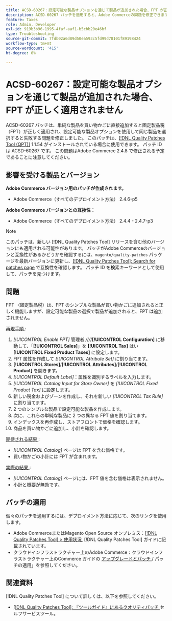 ```yaml
---
title: ACSD-60267：設定可能な製品オプションを通じて製品が追加された場合、FPT が正しく適用されません
description: ACSD-60267 パッチを適用すると、Adobe Commerceの問題を修正できます。この問題では、単純な商品を買い物かごに直接追加すると固定商品税（FPT）が正しく適用されますが、設定可能な商品オプションを使用して同じ商品を選択すると失敗します。
feature: Taxes
role: Admin, Developer
exl-id: 919b3b96-1995-4faf-aaf1-b5cbb20e46bf
type: Troubleshooting
source-git-commit: 7fdb02a6d89d50ea593c5fd99d78101f89198424
workflow-type: tm+mt
source-wordcount: '415'
ht-degree: 0%

---
```


# ACSD-60267：設定可能な製品オプションを通じて製品が追加された場合、FPT が正しく適用されません

ACSD-60267 パッチは、単純な製品を買い物かごに直接追加すると固定製品税（FPT）が正しく適用され、設定可能な製品オプションを使用して同じ製品を選択すると失敗する問題を修正しました。 このパッチは、[[!DNL Quality Patches Tool (QPT)]](https://experienceleague.adobe.com/docs/commerce-operations/tools/quality-patches-tool/usage.html?lang=ja) 1.1.54 がインストールされている場合に使用できます。 パッチ ID は ACSD-60267 です。 この問題はAdobe Commerce 2.4.8 で修正される予定であることに注意してください。

## 影響を受ける製品とバージョン

**Adobe Commerce バージョン用のパッチが作成されます。**

* Adobe Commerce（すべてのデプロイメント方法） 2.4.6-p5

**Adobe Commerce バージョンとの互換性：**

* Adobe Commerce（すべてのデプロイメント方法） 2.4.4 - 2.4.7-p3

>[!NOTE]
>
>このパッチは、新しい [!DNL Quality Patches Tool] リリースを含む他のバージョンにも適用される可能性があります。 パッチがAdobe Commerceのバージョンと互換性があるかどうかを確認するには、`magento/quality-patches` パッケージを最新バージョンに更新し、[[!DNL Quality Patches Tool]: Search for patches page](https://experienceleague.adobe.com/tools/commerce-quality-patches/index.html?lang=ja) で互換性を確認します。 パッチ ID を検索キーワードとして使用して、パッチを見つけます。

## 問題

FPT （固定製品税）は、FPT のシンプルな製品が買い物かごに追加されると正しく機能しますが、設定可能な製品の選択で製品が追加されると、FPT は追加されません。

<u> 再現手順 </u>:

1. *[!UICONTROL Enable FPT]* 管理者 */*/*/*/**[!UICONTROL Configuration]** に移動して、「**[!UICONTROL Sales]**」を **[!UICONTROL Tax]** はい **[!UICONTROL Fixed Product Taxes]** に設定します。
1. FPT 属性を作成して *[!UICONTROL Attribute Set]* に割り当てます。
1. **[!UICONTROL Stores]**/**[!UICONTROL Attributes]**/**[!UICONTROL Product]** を開きます。
1. *[!UICONTROL Default Label]*：属性を識別するラベルを入力します。
1. *[!UICONTROL Catalog Input for Store Owner]* を *[!UICONTROL Fixed Product Tax]* に設定します。
1. 新しい税金およびゾーンを作成し、それを新しい *[!UICONTROL Tax Rule]* に割り当てます。
1. 2 つのシンプルな製品で設定可能な製品を作成します。
1. 次に、これらの単純な製品に 2 つの異なる FPT 値を割り当てます。
1. インデックスを再作成し、ストアフロントで価格を確認します。
1. 商品を買い物かごに追加し、小計を確認します。

<u> 期待される結果 </u>:

* *[!UICONTROL Catalog]* ページは FPT を含む価格です。
* 買い物かごの小計には FPT が含まれます。

<u> 実際の結果 </u>:

* *[!UICONTROL Catalog]* ページには、FPT 値を含む価格は表示されません。
* 小計と概要が無効です。

## パッチの適用

個々のパッチを適用するには、デプロイメント方法に応じて、次のリンクを使用します。

* Adobe CommerceまたはMagento Open Source オンプレミス：[[!DNL Quality Patches Tool] > 使用状況 &#x200B;](/help/tools/quality-patches-tool/usage.md) [!DNL Quality Patches Tool] ガイドに記載されています。
* クラウドインフラストラクチャー上のAdobe Commerce：クラウドインフラストラクチャー上のCommerce ガイドの [&#x200B; アップグレードとパッチ &#x200B;](https://experienceleague.adobe.com/docs/commerce-cloud-service/user-guide/develop/upgrade/apply-patches.html?lang=ja)/ パッチの適用」を参照してください。

## 関連資料

[!DNL Quality Patches Tool] について詳しくは、以下を参照してください。

* [[!DNL Quality Patches Tool]: 『ツールガイド』にあるクオリティパッチ &#x200B;](/help/tools/quality-patches-tool/quality-patches-tool-to-self-serve-quality-patches.md) セルフサービスツール。
